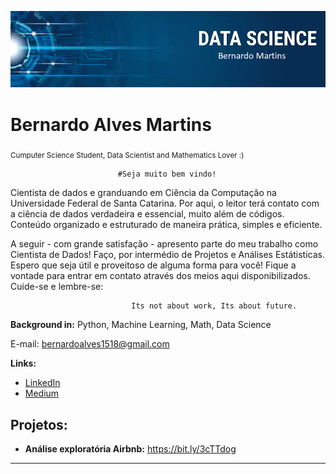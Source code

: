 

<p align="center">
  <img src="banner.png" >
</p>

# Bernardo Alves Martins
<sub>Cumputer Science Student, Data Scientist and Mathematics Lover :)</sub>

							#Seja muito bem vindo!

Cientista de dados e granduando em Ciência da Computação na Universidade Federal de Santa Catarina. 
Por aqui, o leitor terá contato com a ciência de dados verdadeira e essencial, muito além de códigos. Conteúdo organizado e estruturado de maneira prática, simples e eficiente. 

A seguir - com grande satisfação - apresento parte do meu trabalho como Cientista de Dados! Faço, por intermédio de Projetos e Análises Estátisticas. Espero que seja útil e proveitoso de alguma forma para você! Fique a vontade para entrar em contato através dos meios aqui disponibilizados. Cuide-se e lembre-se: 	
					
				               Its not about work, Its about future.


**Background in:** Python, Machine Learning, Math, Data Science

E-mail: bernardoalves1518@gmail.com

**Links:**
* [LinkedIn](https://www.linkedin.com/in/bernardo8768)
* [Medium](https://www.medium.com)


## Projetos:


* **Análise exploratória Airbnb:** https://bit.ly/3cTTdog


---




